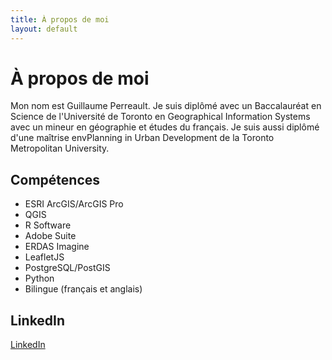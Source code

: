 ```yaml
---
title: À propos de moi
layout: default
---
```


# À propos de moi
Mon nom est Guillaume Perreault. Je suis diplômé avec un Baccalauréat en Science de l'Université de Toronto en Geographical Information Systems avec un mineur en géographie et études du français. Je suis aussi diplômé d'une maîtrise envPlanning in Urban Development de la Toronto Metropolitan University.


## Compétences
* ESRI ArcGIS/ArcGIS Pro
* QGIS
* R Software
* Adobe Suite
* ERDAS Imagine
* LeafletJS
* PostgreSQL/PostGIS
* Python
* Bilingue (français et anglais)


## LinkedIn
[LinkedIn](https://www.linkedin.com/in/guillaume-perreault-5b9b352b1/)

